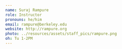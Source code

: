 ```yaml
---
name: Suraj Rampure
role: Instructor
pronouns: he/him
email: rampure@berkeley.edu
website: http://rampure.org
photo: ../resources/assets/staff_pics/rampure.png
oh: Tu 1-2PM
---
```

